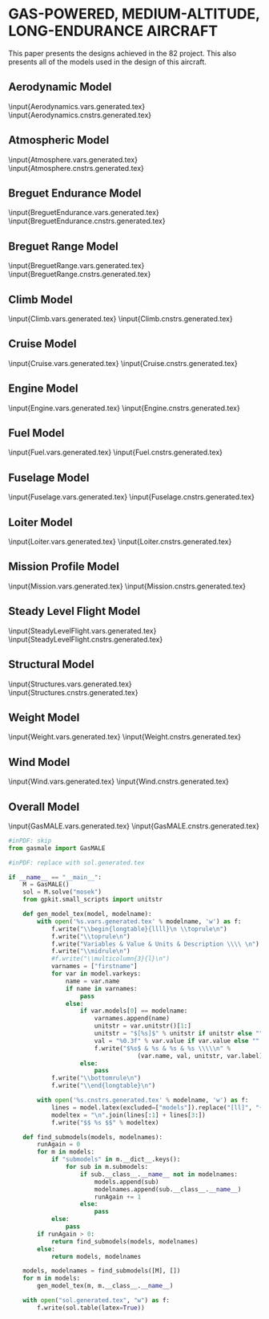 # GAS-POWERED, MEDIUM-ALTITUDE, LONG-ENDURANCE AIRCRAFT

This paper presents the designs achieved in the 82 project. This also presents all of the models used in the design of this aircraft.

## Aerodynamic Model
\input{Aerodynamics.vars.generated.tex}
\input{Aerodynamics.cnstrs.generated.tex}

## Atmospheric Model
\input{Atmosphere.vars.generated.tex}
\input{Atmosphere.cnstrs.generated.tex}

## Breguet Endurance Model
\input{BreguetEndurance.vars.generated.tex}
\input{BreguetEndurance.cnstrs.generated.tex}

## Breguet Range Model
\input{BreguetRange.vars.generated.tex}
\input{BreguetRange.cnstrs.generated.tex}

## Climb Model
\input{Climb.vars.generated.tex}
\input{Climb.cnstrs.generated.tex}

## Cruise Model
\input{Cruise.vars.generated.tex}
\input{Cruise.cnstrs.generated.tex}

## Engine Model
\input{Engine.vars.generated.tex}
\input{Engine.cnstrs.generated.tex}

## Fuel Model
\input{Fuel.vars.generated.tex}
\input{Fuel.cnstrs.generated.tex}

## Fuselage Model
\input{Fuselage.vars.generated.tex}
\input{Fuselage.cnstrs.generated.tex}

## Loiter Model
\input{Loiter.vars.generated.tex}
\input{Loiter.cnstrs.generated.tex}

## Mission Profile Model
\input{Mission.vars.generated.tex}
\input{Mission.cnstrs.generated.tex}

## Steady Level Flight Model
\input{SteadyLevelFlight.vars.generated.tex}
\input{SteadyLevelFlight.cnstrs.generated.tex}

## Structural Model
\input{Structures.vars.generated.tex}
\input{Structures.cnstrs.generated.tex}

## Weight Model
\input{Weight.vars.generated.tex}
\input{Weight.cnstrs.generated.tex}

## Wind Model
\input{Wind.vars.generated.tex}
\input{Wind.cnstrs.generated.tex}

## Overall Model
\input{GasMALE.vars.generated.tex}
\input{GasMALE.cnstrs.generated.tex}


```python
#inPDF: skip
from gasmale import GasMALE
```

```python
#inPDF: replace with sol.generated.tex

if __name__ == "__main__":
    M = GasMALE()
    sol = M.solve("mosek")
    from gpkit.small_scripts import unitstr

    def gen_model_tex(model, modelname):
        with open('%s.vars.generated.tex' % modelname, 'w') as f:
            f.write("\\begin{longtable}{llll}\n \\toprule\n")
            f.write("\\toprule\n")
            f.write("Variables & Value & Units & Description \\\\ \n")
            f.write("\\midrule\n")
            #f.write("\\multicolumn{3}{l}\n")
            varnames = ["firstname"]
            for var in model.varkeys:
                name = var.name
                if name in varnames:
                    pass
                else:
                    if var.models[0] == modelname:
                        varnames.append(name)
                        unitstr = var.unitstr()[1:]
                        unitstr = "$[%s]$" % unitstr if unitstr else ""
                        val = "%0.3f" % var.value if var.value else ""
                        f.write("$%s$ & %s & %s & %s \\\\\n" % 
                                    (var.name, val, unitstr, var.label))
                    else:
                        pass
            f.write("\\bottomrule\n")
            f.write("\\end{longtable}\n")

        with open('%s.cnstrs.generated.tex' % modelname, 'w') as f:
            lines = model.latex(excluded=["models"]).replace("[ll]", "{ll}").split("\n")
            modeltex = "\n".join(lines[:1] + lines[3:])
            f.write("$$ %s $$" % modeltex)

    def find_submodels(models, modelnames):
        runAgain = 0
        for m in models:
            if "submodels" in m.__dict__.keys():
                for sub in m.submodels:
                    if sub.__class__.__name__ not in modelnames:
                        models.append(sub)
                        modelnames.append(sub.__class__.__name__)
                        runAgain += 1
                    else:
                        pass
            else:
                pass
        if runAgain > 0:
            return find_submodels(models, modelnames)
        else:
            return models, modelnames

    models, modelnames = find_submodels([M], [])
    for m in models: 
        gen_model_tex(m, m.__class__.__name__)

    with open("sol.generated.tex", "w") as f:
        f.write(sol.table(latex=True))
```




